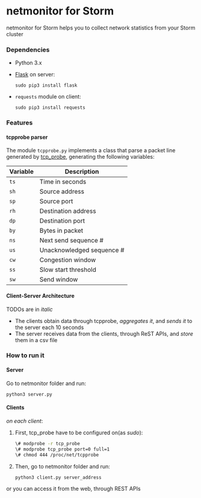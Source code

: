 # netmonitor for Storm #

netmonitor for Storm helps you to collect network statistics from your Storm cluster

### Dependencies ###

* Python 3.x
* [Flask](http://flask.pocoo.org/) on server:
 
     ```
     sudo pip3 install flask
     ```

* `requests` module on client:

     ```
     sudo pip3 install requests
     ```

### Features ###

#### tcpprobe parser ####

The module `tcpprobe.py` implements a class that parse a packet line generated by [tcp_probe](https://wiki.linuxfoundation.org/networking/tcpprobe), generating the following variables:

| Variable | Description |
| --- | --- |
| `ts` | Time in seconds |
| `sh` | Source address |
| `sp` | Source port |
| `rh` | Destination address |
| `dp` | Destination port |
| `by` | Bytes in packet |
| `ns` | Next send sequence # |
| `us` | Unacknowledged sequence # |
| `cw` | Congestion window |
| `ss` | Slow start threshold |
| `sw` | Send window |

#### Client-Server Architecture ####

TODOs are in _italic_

* The clients obtain data through tcpprobe, _aggregates it_, and _sends it_ to the server each 10 seconds
* The server receives data from the clients, through ReST APIs, and _store_ them in a csv file 

### How to run it ###

#### Server ####
Go to netmonitor folder and run:

```
python3 server.py
```

#### Clients ####

_on each client_:

1. First, tcp_probe have to be configured on(as _sudo_):
    
    ```bash
    \# modprobe -r tcp_probe
    \# modprobe tcp_probe port=0 full=1
    \# chmod 444 /proc/net/tcpprobe
    ```

2. Then, go to netmonitor folder and run:
    
    ```
    python3 client.py server_address
    ```

or you can access it from the web, through REST APIs